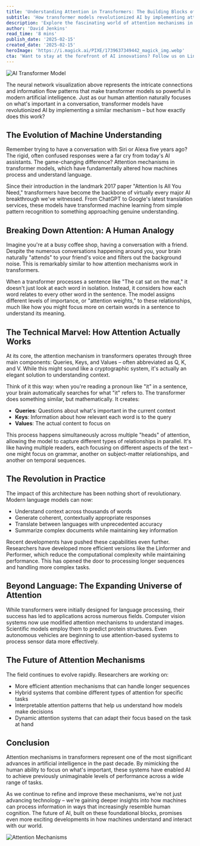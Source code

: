 ```yaml
---
title: 'Understanding Attention in Transformers: The Building Blocks of Modern AI'
subtitle: 'How transformer models revolutionized AI by implementing attention mechanisms'
description: 'Explore the fascinating world of attention mechanisms in transformer models, which have revolutionized modern AI by mimicking human focus and understanding. Delve into the technical components that power this breakthrough and discover its impact across various fields, from language processing to computer vision.'
author: 'David Jenkins'
read_time: '8 mins'
publish_date: '2025-02-15'
created_date: '2025-02-15'
heroImage: 'https://i.magick.ai/PIXE/1739637349442_magick_img.webp'
cta: 'Want to stay at the forefront of AI innovations? Follow us on LinkedIn for regular updates on breakthrough technologies like transformer models and their real-world applications!'
---
```


![AI Transformer Model](https://i.magick.ai/PIXE/1739637349447_magick_img.webp)

The neural network visualization above represents the intricate connections and information flow patterns that make transformer models so powerful in modern artificial intelligence. Just as our human attention naturally focuses on what's important in a conversation, transformer models have revolutionized AI by implementing a similar mechanism – but how exactly does this work?

## The Evolution of Machine Understanding

Remember trying to have a conversation with Siri or Alexa five years ago? The rigid, often confused responses were a far cry from today's AI assistants. The game-changing difference? Attention mechanisms in transformer models, which have fundamentally altered how machines process and understand language.

Since their introduction in the landmark 2017 paper "Attention Is All You Need," transformers have become the backbone of virtually every major AI breakthrough we've witnessed. From ChatGPT to Google's latest translation services, these models have transformed machine learning from simple pattern recognition to something approaching genuine understanding.

## Breaking Down Attention: A Human Analogy

Imagine you're at a busy coffee shop, having a conversation with a friend. Despite the numerous conversations happening around you, your brain naturally "attends" to your friend's voice and filters out the background noise. This is remarkably similar to how attention mechanisms work in transformers.

When a transformer processes a sentence like "The cat sat on the mat," it doesn't just look at each word in isolation. Instead, it considers how each word relates to every other word in the sentence. The model assigns different levels of importance, or "attention weights," to these relationships, much like how you might focus more on certain words in a sentence to understand its meaning.

## The Technical Marvel: How Attention Actually Works

At its core, the attention mechanism in transformers operates through three main components: Queries, Keys, and Values – often abbreviated as Q, K, and V. While this might sound like a cryptographic system, it's actually an elegant solution to understanding context.

Think of it this way: when you're reading a pronoun like "it" in a sentence, your brain automatically searches for what "it" refers to. The transformer does something similar, but mathematically. It creates:
- **Queries**: Questions about what's important in the current context
- **Keys**: Information about how relevant each word is to the query
- **Values**: The actual content to focus on

This process happens simultaneously across multiple "heads" of attention, allowing the model to capture different types of relationships in parallel. It's like having multiple readers, each focusing on different aspects of the text – one might focus on grammar, another on subject-matter relationships, and another on temporal sequences.

## The Revolution in Practice

The impact of this architecture has been nothing short of revolutionary. Modern language models can now:
- Understand context across thousands of words
- Generate coherent, contextually appropriate responses
- Translate between languages with unprecedented accuracy
- Summarize complex documents while maintaining key information

Recent developments have pushed these capabilities even further. Researchers have developed more efficient versions like the Linformer and Performer, which reduce the computational complexity while maintaining performance. This has opened the door to processing longer sequences and handling more complex tasks.

## Beyond Language: The Expanding Universe of Attention

While transformers were initially designed for language processing, their success has led to applications across numerous fields. Computer vision systems now use modified attention mechanisms to understand images. Scientific models employ them to predict protein structures. Even autonomous vehicles are beginning to use attention-based systems to process sensor data more effectively.

## The Future of Attention Mechanisms

The field continues to evolve rapidly. Researchers are working on:
- More efficient attention mechanisms that can handle longer sequences
- Hybrid systems that combine different types of attention for specific tasks
- Interpretable attention patterns that help us understand how models make decisions
- Dynamic attention systems that can adapt their focus based on the task at hand

## Conclusion

Attention mechanisms in transformers represent one of the most significant advances in artificial intelligence in the past decade. By mimicking the human ability to focus on what's important, these systems have enabled AI to achieve previously unimaginable levels of performance across a wide range of tasks.

As we continue to refine and improve these mechanisms, we're not just advancing technology – we're gaining deeper insights into how machines can process information in ways that increasingly resemble human cognition. The future of AI, built on these foundational blocks, promises even more exciting developments in how machines understand and interact with our world.

![Attention Mechanisms](https://i.magick.ai/PIXE/1739637349447_magick_img.webp)